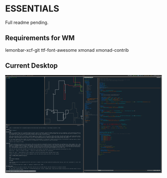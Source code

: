 ESSENTIALS
==========

Full readme pending.


Requirements for WM
-------------------
lemonbar-xcf-git
ttf-font-awesome
xmonad
xmonad-contrib

Current Desktop
---------------
![](screenshot.png?raw=true)
